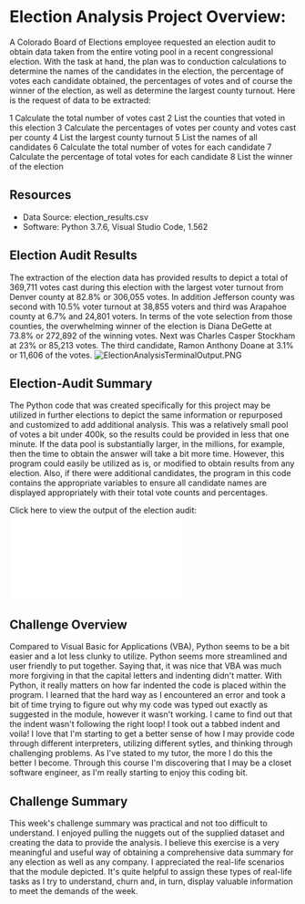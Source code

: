 # Election Analysis Project Overview:
A Colorado Board of Elections employee requested an election audit to obtain data taken from the entire voting pool in a recent congressional election.  With the task at hand, the plan was to conduction calculations to determine the names of the candidates in the election, the percentage of votes each candidate obtained, the percentages of votes and of course the winner of the election, as well as determine the largest county turnout.  Here is the request of data to be extracted:

1 Calculate the total number of votes cast
2 List the counties that voted in this election
3 Calculate the percentages of votes per county and votes cast per county
4 List the largest county turnout
5 List the names of all candidates
6 Calculate the total number of votes for each candidate
7 Calculate the percentage of total votes for each candidate
8 List the winner of the election

## Resources 
- Data Source: election_results.csv
- Software: Python 3.7.6, Visual Studio Code, 1.562

## Election Audit Results
The extraction of the election data has provided results to depict a total of 369,711 votes cast during this election with the largest voter turnout from Denver county at 82.8% or 306,055 votes.  In addition Jefferson county was second with 10.5% voter turnout at 38,855 voters and third was Arapahoe county at 6.7% and 24,801 voters.
In terms of the vote selection from those counties, the overwhelming winner of the election is Diana DeGette at 73.8% or 272,892 of the winning votes.  Next was Charles Casper Stockham at 23% or 85,213 votes.  The third candidate, Ramon Anthony Doane at 3.1% or 11,606 of the votes.
![ElectionAnalysisTerminalOutput.PNG]([election_analysis.txt](https://github.com/wendymud/electionAnalysis/files/6527524/election_analysis.txt))

## Election-Audit Summary
The Python code that was created specifically for this project may be utilized in further elections to depict the same information or repurposed and customized to add additional analysis.  This was a relatively small pool of votes a bit under 400k, so the results could be provided in less that one minute.  If the data pool is substantially larger, in the millions, for example, then the time to obtain the answer will take a bit more time.  However, this program could easily be utilized as is, or modified to obtain results from any election.  Also, if there were additional candidates, the program in this code contains the appropriate variables to ensure all candidate names are displayed appropriately with their total vote counts and percentages.

Click here to view the output of the election audit:
![election_analysis.txt](./analysis/election_analysis.txt)

## Challenge Overview
Compared to Visual Basic for Applications (VBA), Python seems to be a bit easier and a lot less clunky to utilize.  Python seems more streamlined and user friendly to put together.  Saying that, it was nice that VBA was much more forgiving in that the capital letters and indenting didn't matter.  With Python, it really matters on how far indented the code is placed within the program.  I learned that the hard way as I encountered an error and took a bit of time trying to figure out why my code was typed out exactly as suggested in the module, however it wasn't working.  I came to find out that the indent wasn't following the right loop!  I took out a tabbed indent and voila!  I love that I'm starting to get a better sense of how I may provide code through different interpreters, utilizing different sytles, and thinking through challenging problems.  As I've stated to my tutor, the more I do this the better I become.  Through this course I'm discovering that I may be a closet software engineer, as I'm really starting to enjoy this coding bit.

## Challenge Summary
This week's challenge summary was practical and not too difficult to understand.  I enjoyed pulling the nuggets out of the supplied dataset and creating the data to provide the analysis.  I believe this exercise is a very meaningful and useful way of obtaining a comprehensive data summary for any election as well as any company.  I appreciated the real-life scenarios that the module depicted.  It's quite helpful to assign these types of real-life tasks as I try to understand, churn and, in turn, display valuable information to meet the demands of the week.

